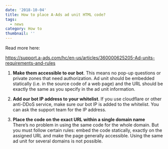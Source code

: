 ```yaml
---
date: '2018-10-04'
title: How to place A-Ads ad unit HTML code?
tags:
  - news
category: How to
thumbnail: ''
---
```

Read more here: 

<https://support.a-ads.com/hc/en-us/articles/360000625205-Ad-units-requirements-and-rules>

1. **Make them accessible to our bot**. This means no pop-up questions or private zones that need authorization. Ad unit should be embedded statically  (i.e. in the source code of a web page) and the URL should be exactly the same as you specify in the ad unit information.

2. **Add our bot IP address to your whitelist**. If you use cloudflare or other anti-DDoS service, make sure our bot IP is added to the whitelist. You can ask the support team for the IP address.

3. **Place the code on the exact URL within a single domain name**\
There’s no problem in using the same code for the whole domain. But you must follow certain rules: embed the code statically, exactly on the assigned URL and make the page generally accessible. Using the same ad unit for several domains is not possible.
